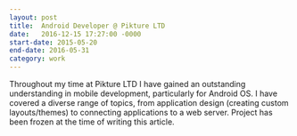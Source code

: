 ```yaml
---
layout: post
title:  Android Developer @ Pikture LTD
date:   2016-12-15 17:27:00 -0000
start-date: 2015-05-20
end-date: 2016-05-31
category: work
---
```

Throughout my time at Pikture LTD I have gained an outstanding understanding in mobile development, particularly for Android OS. I have covered a diverse range of topics, from application design (creating custom layouts/themes) to connecting applications to a web server. Project has been frozen at the time of writing this article.
